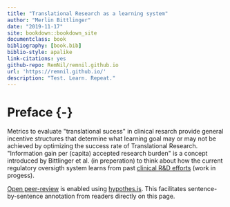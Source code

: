 ```yaml
---
title: "Translational Research as a learning system"
author: "Merlin Bittlinger"
date: "2019-11-17"
site: bookdown::bookdown_site
documentclass: book
bibliography: [book.bib]
biblio-style: apalike
link-citations: yes
github-repo: RemNil/remnil.github.io
url: 'https://remnil.github.io/'
description: "Test. Learn. Repeat."
---
```


# Preface {-}
Metrics to evaluate "translational sucess" in clinical resarch provide general incentive structures that determine what learning goal may or may not be achieved by optimizing the success rate of Translational Research. "Information gain per (capita) accepted research burden" is a concept introduced by Bittlinger et al. (in preperation) to think about how the current regulatory oversigth system learns from past [clinical R&D efforts](https://www.ema.europa.eu/en/human-regulatory/research-development) (work in progess).

[Open peer-review](http://www.openreviewtoolkit.org/) is enabled using [hypothes.is](https://web.hypothes.is/). This facilitates sentence-by-sentence annotation from readers directly on this page.

